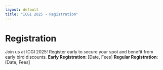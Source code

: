 ```yaml
---
layout: default
title: "ICGI 2025 - Registration"
---
```


# Registration
Join us at ICGI 2025! Register early to secure your spot and benefit from early bird discounts.
 **Early Registration**: [Date, Fees]
 **Regular Registration**: [Date, Fees]